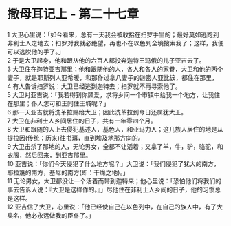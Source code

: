 # 撒母耳记上 - 第二十七章
  
 1 大卫心里说：「如今看来，总有一天我会被收拾在扫罗手里的；最好莫如逃跑到非利士人之地去；扫罗对我就必绝望，再也不在以色列全境搜索我了；这样，我便可以逃脱他的手了。」  
 2 于是大卫起身，他和跟从他的六百人都投奔迦特王玛俄的儿子亚吉去了。  
 3 大卫住在迦特亚吉那里；他和跟随他的人，各人和各人的家眷，大卫和他的两个妻子，就是耶斯列人亚希暖，和那作过拿八妻子的迦密人亚比该，都住在那里，  
 4 有人告诉扫罗说：大卫已经逃到迦特去；扫罗就不再寻索他了。  
 5 大卫对亚吉说：「我若得到你顾爱，求将乡间一个市镇中给我一个地方，让我住在那里；仆人怎可和王同住王城呢？」  
 6 那一天亚吉就将洗革拉赐给大卫；因此洗革拉到今日还属犹大王。  
 7 大卫在非利士人乡间居住的日子，共有一年零四个月。  
 8 大卫和跟随的人上去侵犯基述人，基色人，和亚玛力人；这几族人居住的地是从提拉因(传统：历来)往书珥，直到埃及地那方向的。  
 9 大卫击杀了那地的人，无论男女，全都不让活着；又拿了羊，牛，驴，骆驼，和衣服，然后回来，到亚吉那里。  
 10 亚吉说：「你们今天侵犯了什么地方呢？」大卫说：「我们侵犯了犹大的南方，耶拉篾的南方，基尼的南方(即：干燥之地)。」  
 11 无论男女，大卫都没让一个活着而带到迦特来；他心里说：「恐怕他们将我们的事去告诉人说：『大卫是这样作的。』」尽他住在非利士人乡间的日子，他的习惯总是这样。  
 12 亚吉信了大卫，心里说：「他已经使自己在以色列中，在自己的族人中，有了大臭名，他必永远做我的臣仆了。」